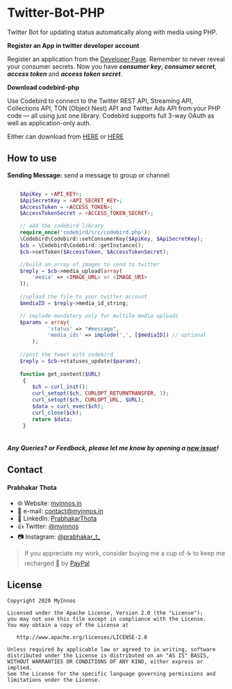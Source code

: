 # Twitter-Bot-PHP
Twitter Bot for updating status automatically along with media using PHP.

**Register an App in twitter developer account** 

Register an application from the [Developer Page](https://developer.twitter.com). Remember to never reveal your consumer secrets. Now you have _**consumer key**_, _**consumer secret**_, _**access token**_ and _**access token secret**_.

**Download codebird-php** 

Use Codebird to connect to the Twitter REST API, Streaming API, Collections API, TON (Object Nest) API and Twitter Ads API from your PHP code — all using just one library. Codebird supports full 3-way OAuth as well as application-only auth.

Either can download from [HERE](https://github.com/myinnos/Twitter-Bot-PHP/tree/master/codebird) or [HERE](https://github.com/jublo/codebird-php)

      
How to use
-----
**Sending Message:** send a message to group or channel:
```php

    $ApiKey = <API_KEY>;
    $ApiSecretKey = <API_SECRET_KEY>;
    $AccessToken = <ACCESS_TOKEN>;
    $AccessTokenSecret = <ACCESS_TOKEN_SECRET>;

    // add the codebird library
    require_once('codebird/src/codebird.php');
    \Codebird\Codebird::setConsumerKey($ApiKey, $ApiSecretKey);
    $cb = \Codebird\Codebird::getInstance();
    $cb->setToken($AccessToken, $AccessTokenSecret);

    //build an array of images to send to twitter
    $reply = $cb->media_upload(array(
        'media' => <IMAGE_URL> or <IMAGE_URI>
    ));
    
    //upload the file to your twitter account
    $mediaID = $reply->media_id_string;

    // implode mandatory only for multile media uploads
    $params = array(
             'status' => "#message",
             'media_ids' => implode(',', [$mediaID]) // optional
        );
   
    //post the tweet with codebird
    $reply = $cb->statuses_update($params);
    
    function get_content($URL)
     {
        $ch = curl_init();
        curl_setopt($ch, CURLOPT_RETURNTRANSFER, 1);
        curl_setopt($ch, CURLOPT_URL, $URL);
        $data = curl_exec($ch);
        curl_close($ch);
        return $data;
     }
  
```
##### Any Queries? or Feedback, please let me know by opening a [new issue](https://github.com/myinnos/Twitter-Bot-PHP/issues/new)!

## Contact
#### Prabhakar Thota
* :globe_with_meridians: Website: [myinnos.in](http://www.myinnos.in "Prabhakar Thota")
* :email: e-mail: contact@myinnos.in
* :mag_right: LinkedIn: [PrabhakarThota](https://www.linkedin.com/in/prabhakarthota "Prabhakar Thota on LinkedIn")
* :thumbsup: Twitter: [@myinnos](https://twitter.com/myinnos "Prabhakar Thota on twitter")    
* :camera: Instagram: [@prabhakar_t_](https://www.instagram.com/prabhakar_t_/ "Prabhakar Thota on Instagram")   

> If you appreciate my work, consider buying me a cup of :coffee: to keep me recharged :metal: by [PayPal](https://www.paypal.me/fansfolio)

License
-------

    Copyright 2020 MyInnos

    Licensed under the Apache License, Version 2.0 (the "License");
    you may not use this file except in compliance with the License.
    You may obtain a copy of the License at

       http://www.apache.org/licenses/LICENSE-2.0

    Unless required by applicable law or agreed to in writing, software
    distributed under the License is distributed on an "AS IS" BASIS,
    WITHOUT WARRANTIES OR CONDITIONS OF ANY KIND, either express or implied.
    See the License for the specific language governing permissions and
    limitations under the License.

